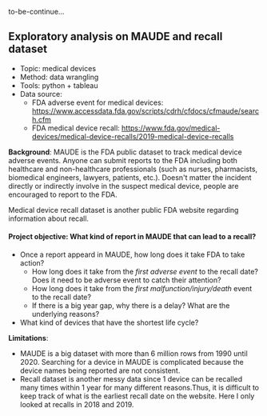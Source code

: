 to-be-continue...

## Exploratory analysis on MAUDE and recall dataset

- Topic: medical devices
- Method: data wrangling
- Tools: python + tableau
- Data source: 
  - FDA adverse event for medical devices: https://www.accessdata.fda.gov/scripts/cdrh/cfdocs/cfmaude/search.cfm
  - FDA medical device recall: https://www.fda.gov/medical-devices/medical-device-recalls/2019-medical-device-recalls


__Background__: MAUDE is the FDA public dataset to track medical device adverse events. Anyone can submit reports to the FDA 
including both healthcare and non-healthcare professionals (such as nurses, pharmacists, biomedical engineers, lawyers, patients, 
etc.). Doesn't matter the incident directly or indirectly involve in the suspect medical device, people are encouraged to report to the FDA. 

Medical device recall dataset is another public FDA website regarding information about recall. 


#### Project objective: What kind of report in MAUDE that can lead to a recall? 

- Once a report appeard in MAUDE, how long does it take FDA to take action? 
  - How long does it take from the _first adverse event_ to the recall date? Does it need to be adverse event to catch their attention? 
  - How long does it take from the _first malfunction/injury/death_ event to the recall date?
  - If there is a big year gap, why there is a delay? What are the underlying reasons?
- What kind of devices that have the shortest life cycle? 

__Limitations__:
- MAUDE is a big dataset with more than 6 million rows from 1990 until 2020. Searching for a device in MAUDE is complicated
because the device names being reported are not consistent.
- Recall dataset is another messy data since 1 device can be recalled many times within 1 year for many different reasons.Thus, 
it is difficult to keep track of what is the earliest recall date on the website. Here I only looked at recalls in 2018 and 2019. 
  
